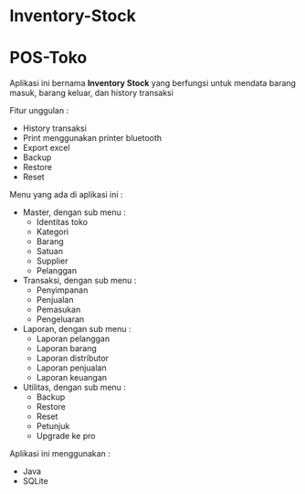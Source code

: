 # Inventory-Stock
 # POS-Toko
Aplikasi ini bernama **Inventory Stock** yang berfungsi untuk mendata barang masuk, barang keluar, dan history transaksi

Fitur unggulan :
- History transaksi
- Print menggunakan printer bluetooth
- Export excel
- Backup
- Restore
- Reset

Menu yang ada di aplikasi ini :
- Master, dengan sub menu :
  - Identitas toko
  - Kategori
  - Barang
  - Satuan
  - Supplier
  - Pelanggan
- Transaksi, dengan sub menu :
  - Penyimpanan
  - Penjualan
  - Pemasukan
  - Pengeluaran
- Laporan, dengan sub menu :
  - Laporan pelanggan
  - Laporan barang
  - Laporan distributor
  - Laporan penjualan
  - Laporan keuangan
- Utilitas, dengan sub menu :
  - Backup
  - Restore
  - Reset
  - Petunjuk
  - Upgrade ke pro

Aplikasi ini menggunakan :
- Java
- SQLite

